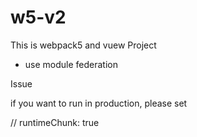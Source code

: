 # w5-v2
This is webpack5 and vuew Project

* use module federation

Issue

if you want to run in production, please set

// runtimeChunk: true
